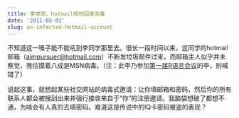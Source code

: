 ```yaml
---
title: 李崇亮，hotmail喊你回家杀毒
date: '2011-05-01'
slug: an-infected-hotmail-account
---
```


不知道这一嗓子能不能吼到李同学那里去。很长一段时间以来，这同学的hotmail邮箱（aimpursuer@hotmail.com）不断发垃圾邮件过来，而邮箱主人似乎并未察觉，我估摸着八成是MSN病毒。（注：此李乃参加[第一届R语言会议](http://cos.name/2008/12/1st-chinese-r-conference-summary/)的李，别喊错了）

说起这事，就想起某些社交网站的病毒式邀请：让你填邮箱和密码，然后你的所有联系人都会被搜刮出来并强行接收来自于“你”的注册邀请。我脑袋想破了都想不通，为啥会有人真的去填密码。难道这是传说中的IQ卡密码被盗的表现？
